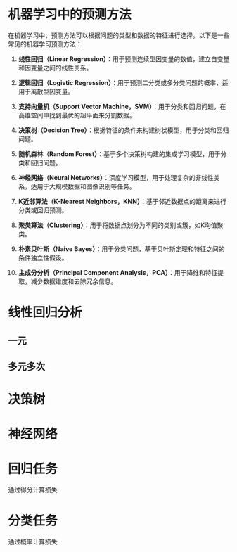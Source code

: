 # 机器学习中的预测方法

在机器学习中，预测方法可以根据问题的类型和数据的特征进行选择。以下是一些常见的机器学习预测方法：

1. **线性回归（Linear Regression）**：用于预测连续型因变量的数值，建立自变量和因变量之间的线性关系。

2. **逻辑回归（Logistic Regression）**：用于预测二分类或多分类问题的概率，适用于离散型因变量。

3. **支持向量机（Support Vector Machine，SVM）**：用于分类和回归问题，在高维空间中找到最优的超平面来分割数据。

4. **决策树（Decision Tree）**：根据特征的条件来构建树状模型，用于分类和回归问题。

5. **随机森林（Random Forest）**：基于多个决策树构建的集成学习模型，用于分类和回归问题。

6. **神经网络（Neural Networks）**：深度学习模型，用于处理复杂的非线性关系，适用于大规模数据和图像识别等任务。

7. **K近邻算法（K-Nearest Neighbors，KNN）**：基于邻近数据点的距离来进行分类或回归预测。

8. **聚类算法（Clustering）**：用于将数据点划分为不同的类别或簇，如K均值聚类。

9. **朴素贝叶斯（Naive Bayes）**：用于分类问题，基于贝叶斯定理和特征之间的条件独立性假设。

10. **主成分分析（Principal Component Analysis，PCA）**：用于降维和特征提取，减少数据维度和去除冗余信息。

# 线性回归分析

## 一元

## 多元多次

# 决策树

# 神经网络



# 回归任务

通过得分计算损失



# 分类任务

通过概率计算损失